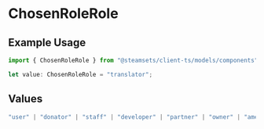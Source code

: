 # ChosenRoleRole

## Example Usage

```typescript
import { ChosenRoleRole } from "@steamsets/client-ts/models/components";

let value: ChosenRoleRole = "translator";
```

## Values

```typescript
"user" | "donator" | "staff" | "developer" | "partner" | "owner" | "amethyst" | "amber" | "emerald" | "sapphire" | "ruby" | "diamond" | "contributor" | "early_supporter" | "beta" | "translator" | "top_100" | "badge_scout"
```